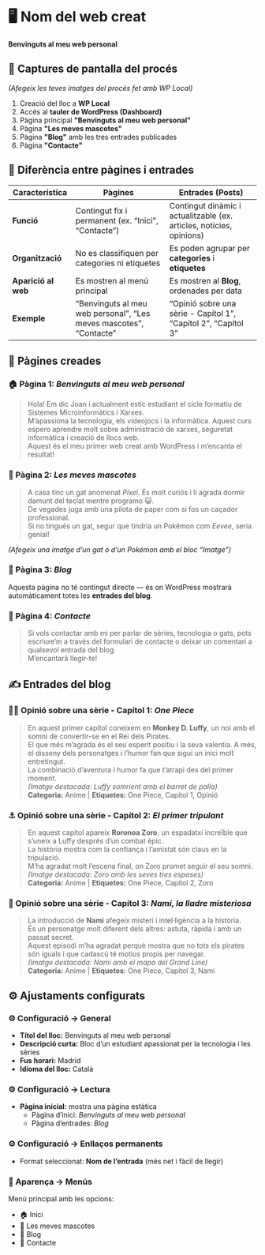 # 🖥️ Nom del web creat
**Benvinguts al meu web personal**


## 📸 Captures de pantalla del procés
*(Afegeix les teves imatges del procés fet amb WP Local)*

1. Creació del lloc a **WP Local**  
2. Accés al **tauler de WordPress (Dashboard)**  
3. Pàgina principal **"Benvinguts al meu web personal"**  
4. Pàgina **"Les meves mascotes"**  
5. Pàgina **"Blog"** amb les tres entrades publicades  
6. Pàgina **"Contacte"**

## 🧩 Diferència entre pàgines i entrades

| Característica | **Pàgines** | **Entrades (Posts)** |
|-----------------|--------------|----------------------|
| **Funció** | Contingut fix i permanent (ex. “Inici”, “Contacte”) | Contingut dinàmic i actualitzable (ex. articles, notícies, opinions) |
| **Organització** | No es classifiquen per categories ni etiquetes | Es poden agrupar per **categories** i **etiquetes** |
| **Aparició al web** | Es mostren al menú principal | Es mostren al **Blog**, ordenades per data |
| **Exemple** | “Benvinguts al meu web personal”, “Les meves mascotes”, “Contacte” | “Opinió sobre una sèrie - Capítol 1”, “Capítol 2”, “Capítol 3” |


## 📝 Pàgines creades

### 🏠 Pàgina 1: *Benvinguts al meu web personal*
> Hola! Em dic Joan i actualment estic estudiant el cicle formatiu de Sistemes Microinformàtics i Xarxes.  
> M’apassiona la tecnologia, els videojocs i la informàtica. Aquest curs espero aprendre molt sobre administració de xarxes, seguretat informàtica i creació de llocs web.  
> Aquest és el meu primer web creat amb WordPress i m’encanta el resultat!


### 🐾 Pàgina 2: *Les meves mascotes*
> A casa tinc un gat anomenat *Pixel*. És molt curiós i li agrada dormir damunt del teclat mentre programo 😺.  
> De vegades juga amb una pilota de paper com si fos un caçador professional.  
> Si no tingués un gat, segur que tindria un Pokémon com *Eevee*, seria genial!

*(Afegeix una imatge d’un gat o d’un Pokémon amb el bloc “Imatge”)*


### 📰 Pàgina 3: *Blog*
Aquesta pàgina no té contingut directe — és on WordPress mostrarà automàticament totes les **entrades del blog**.


### 💬 Pàgina 4: *Contacte*
> Si vols contactar amb mi per parlar de sèries, tecnologia o gats, pots escriure’m a través del formulari de contacte o deixar un comentari a qualsevol entrada del blog.  
> M’encantarà llegir-te!


## ✍️ Entrades del blog

### 🏴‍☠️ Opinió sobre una sèrie - Capítol 1: *One Piece*
> En aquest primer capítol coneixem en **Monkey D. Luffy**, un noi amb el somni de convertir-se en el Rei dels Pirates.  
> El que més m’agrada és el seu esperit positiu i la seva valentia. A més, el disseny dels personatges i l’humor fan que sigui un inici molt entretingut.  
> La combinació d’aventura i humor fa que t’atrapi des del primer moment.  
> *(Imatge destacada: Luffy somrient amb el barret de palla)*  
> **Categoria:** Anime | **Etiquetes:** One Piece, Capítol 1, Opinió


### ⚓ Opinió sobre una sèrie - Capítol 2: *El primer tripulant*
> En aquest capítol apareix **Roronoa Zoro**, un espadatxí increïble que s’uneix a Luffy després d’un combat èpic.  
> La història mostra com la confiança i l’amistat són claus en la tripulació.  
> M’ha agradat molt l’escena final, on Zoro promet seguir el seu somni.  
> *(Imatge destacada: Zoro amb les seves tres espases)*  
> **Categoria:** Anime | **Etiquetes:** One Piece, Capítol 2, Zoro


### 🏴 Opinió sobre una sèrie - Capítol 3: *Nami, la lladre misteriosa*
> La introducció de **Nami** afegeix misteri i intel·ligència a la història.  
> És un personatge molt diferent dels altres: astuta, ràpida i amb un passat secret.  
> Aquest episodi m’ha agradat perquè mostra que no tots els pirates són iguals i que cadascú té motius propis per navegar.  
> *(Imatge destacada: Nami amb el mapa del Grand Line)*  
> **Categoria:** Anime | **Etiquetes:** One Piece, Capítol 3, Nami

## ⚙️ Ajustaments configurats

### ⚙️ Configuració → General
- **Títol del lloc:** Benvinguts al meu web personal  
- **Descripció curta:** Bloc d’un estudiant apassionat per la tecnologia i les sèries  
- **Fus horari:** Madrid  
- **Idioma del lloc:** Català  

### ⚙️ Configuració → Lectura
- **Pàgina inicial:** mostra una pàgina estàtica  
  - Pàgina d’inici: *Benvinguts al meu web personal*  
  - Pàgina d’entrades: *Blog*

### ⚙️ Configuració → Enllaços permanents
- Format seleccionat: **Nom de l’entrada** (més net i fàcil de llegir)

### 🎨 Aparença → Menús
Menú principal amb les opcions:
- 🏠 Inici  
- 🐾 Les meves mascotes  
- 📰 Blog  
- 💬 Contacte

